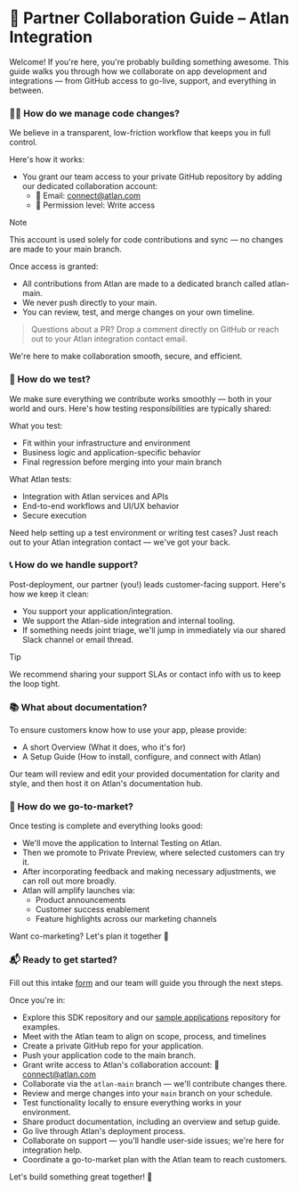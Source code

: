 # 🤝 Partner Collaboration Guide – Atlan Integration

Welcome! If you're here, you're probably building something awesome. This guide walks you through how we collaborate on app development and integrations — from GitHub access to go-live, support, and everything in between.

### 👩‍💻 How do we manage code changes?
We believe in a transparent, low-friction workflow that keeps you in full control.

Here's how it works:

- You grant our team access to your private GitHub repository by adding our dedicated collaboration account:
   - 📧 Email: connect@atlan.com
   - 🔑 Permission level: Write access

> [!NOTE]
> This account is used solely for code contributions and sync — no changes are made to your main branch.


Once access is granted:
- All contributions from Atlan are made to a dedicated branch called atlan-main.
- We never push directly to your main.
- You can review, test, and merge changes on your own timeline.

> Questions about a PR? Drop a comment directly on GitHub or reach out to your Atlan integration contact email.

We're here to make collaboration smooth, secure, and efficient.


### 🧪 How do we test?
We make sure everything we contribute works smoothly — both in your world and ours. Here's how testing responsibilities are typically shared:

What you test:
- Fit within your infrastructure and environment
- Business logic and application-specific behavior
- Final regression before merging into your main branch

What Atlan tests:
- Integration with Atlan services and APIs
- End-to-end workflows and UI/UX behavior
- Secure execution


Need help setting up a test environment or writing test cases? Just reach out to your Atlan integration contact — we've got your back.


### 📞 How do we handle support?
Post-deployment, our partner (you!) leads customer-facing support. Here's how we keep it clean:

- You support your application/integration.
- We support the Atlan-side integration and internal tooling.
- If something needs joint triage, we'll jump in immediately via our shared Slack channel or email thread.

> [!TIP]
> We recommend sharing your support SLAs or contact info with us to keep the loop tight.

### 📚 What about documentation?
To ensure customers know how to use your app, please provide:

- A short Overview (What it does, who it's for)
- A Setup Guide (How to install, configure, and connect with Atlan)

Our team will review and edit your provided documentation for clarity and style, and then host it on Atlan's documentation hub.

### 📣 How do we go-to-market?
Once testing is complete and everything looks good:

- We'll move the application to Internal Testing on Atlan.
- Then we promote to Private Preview, where selected customers can try it.
- After incorporating feedback and making necessary adjustments, we can roll out more broadly.
- Atlan will amplify launches via:
    - Product announcements
    - Customer success enablement
    - Feature highlights across our marketing channels

Want co-marketing? Let's plan it together 🎯


### 📬 Ready to get started?
Fill out this intake [form](https://docs.google.com/forms/d/e/1FAIpQLScuAIhCm2GS7YFstrOjawbP8J7PUmOynQo7wI2yGCcCyEcVSw/viewform?usp=sharing&ouid=100133263215396641529) and our team will guide you through the next steps.

Once you're in:

- Explore this SDK repository and our [sample applications](https://github.com/atlanhq/atlan-sample-apps) repository for examples.
- Meet with the Atlan team to align on scope, process, and timelines
- Create a private GitHub repo for your application.
- Push your application code to the main branch.
- Grant write access to Atlan's collaboration account: 📧 connect@atlan.com
- Collaborate via the `atlan-main` branch — we'll contribute changes there.
- Review and merge changes into your `main` branch on your schedule.
- Test functionality locally to ensure everything works in your environment.
- Share product documentation, including an overview and setup guide.
- Go live through Atlan's deployment process.
- Collaborate on support — you'll handle user-side issues; we're here for integration help.
- Coordinate a go-to-market plan with the Atlan team to reach customers.

Let's build something great together! 🤝